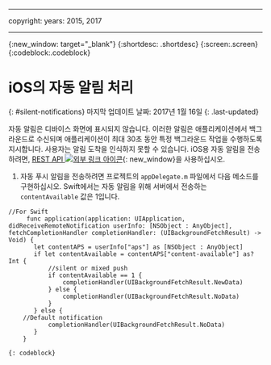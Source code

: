 ------

copyright:
 years: 2015, 2017

---

{:new_window: target="_blank"}
{:shortdesc: .shortdesc}
{:screen:.screen}
{:codeblock:.codeblock}

# iOS의 자동 알림 처리
{: #silent-notifications}
마지막 업데이트 날짜: 2017년 1월 16일
{: .last-updated}

자동 알림은 디바이스 화면에 표시되지 않습니다. 이러한 알림은 애플리케이션에서 백그라운드로 수신되며 애플리케이션이 최대 30초 동안 특정 백그라운드 작업을 수행하도록 지시합니다. 사용자는 알림 도착을 인식하지 못할 수 있습니다. iOS용 자동 알림을 전송하려면, [REST API ![외부 링크 아이콘](../../icons/launch-glyph.svg "외부 링크 아이콘")](https://mobile.{DomainName}/imfpush/){: new_window}을 사용하십시오.    

1. 자동 푸시 알림을 전송하려면 프로젝트의 `appDelegate.m` 파일에서 다음 메소드를 구현하십시오. Swift에서는 자동 알림을 위해 서버에서 전송하는 `contentAvailable` 값은 1입니다. 
```
//For Swift
	 func application(application: UIApplication, didReceiveRemoteNotification userInfo: [NSObject : AnyObject], fetchCompletionHandler completionHandler: (UIBackgroundFetchResult) -> Void) {
       let contentAPS = userInfo["aps"] as [NSObject : AnyObject]
       if let contentAvailable = contentAPS["content-available"] as? Int {
           //silent or mixed push
           if contentAvailable == 1 {
               completionHandler(UIBackgroundFetchResult.NewData)
           } else {
               completionHandler(UIBackgroundFetchResult.NoData)
           }
       } else {
    //Default notification
           completionHandler(UIBackgroundFetchResult.NoData)
       }
    }
```
	{: codeblock}

